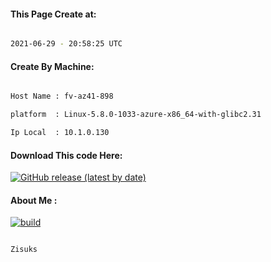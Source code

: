 
   
#### This Page Create at:

```bash

2021-06-29 - 20:58:25 UTC

```

#### Create By Machine:

```bash

Host Name : fv-az41-898

platform  : Linux-5.8.0-1033-azure-x86_64-with-glibc2.31

Ip Local  : 10.1.0.130

```

#### Download This code Here:

[![GitHub release (latest by date)](https://img.shields.io/github/v/release/Zisuks/Jar-Build2?style=for-the-badge&label=Download)](https://github.com/Zisuks/Jar-Build2/releases) 

</p> 

#### About Me :

[![build](https://github.com/Zisuks/Jar-Build2/actions/workflows/build.yml/badge.svg)](https://github.com/Zisuks/Jar-Build2/actions/workflows/build.yml)

```bash

Zisuks

```

